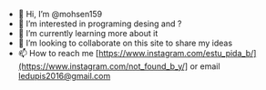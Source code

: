 - 👋 Hi, I’m @mohsen159
- 👀 I’m interested in programing desing and ?
- 🌱 I’m currently learning more about it 
- 💞️ I’m looking to collaborate on this site to share my ideas 
- 📫 How to reach me [https://www.instagram.com/estu_pida_b/](https://www.instagram.com/not_found_b_y/] or email ledupis2016@gmail.com

<!---
mohsen159/mohsen159 is a ✨ special ✨ repository because its `README.md` (this file) appears on your GitHub profile.
You can click the Preview link to take a look at your changes.
--->
